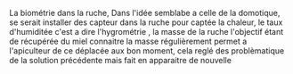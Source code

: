 La biométrie dans la ruche, Dans l'idée semblabe a celle de la domotique, se serait installer des capteur dans la ruche pour captée la chaleur, le taux d'humiditée c'est a dire l'hygrométrie , la masse de la ruche l'objectif étant de récupérée du miel connaitre la masse régulièrement permet a l'apiculteur de ce déplacée aux bon moment, cela reglé des problèmatique de la solution précédente mais fait en apparaitre de nouvelle 